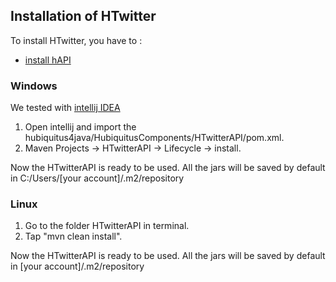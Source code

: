 ## Installation of HTwitter

To install HTwitter, you have to :
* [install hAPI](https://github.com/hubiquitus/hubiquitus4java/blob/master/doc/hAPI/installation_hapi.md)

### Windows

We tested with [intellij IDEA](http://www.jetbrains.com/idea/)

 1. Open intellij and import the hubiquitus4java/HubiquitusComponents/HTwitterAPI/pom.xml.
 2. Maven Projects -> HTwitterAPI -> Lifecycle -> install.

Now the HTwitterAPI is ready to be used. All the jars will be saved by default in C:/Users/[your account]/.m2/repository

### Linux

 1. Go to the folder HTwitterAPI in terminal.
 2. Tap "mvn clean install".

Now the HTwitterAPI is ready to be used. All the jars will be saved by default in [your account]/.m2/repository
